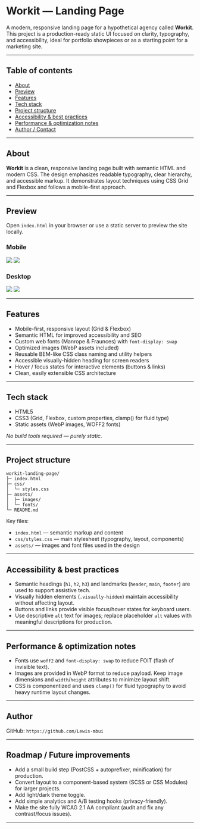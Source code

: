 # Workit — Landing Page

A modern, responsive landing page for a hypothetical agency called **Workit**.
This project is a production-ready static UI focused on clarity, typography, and accessibility, ideal for portfolio showpieces or as a starting point for a marketing site.

---

## Table of contents

- [About](#about)
- [Preview](#preview)
- [Features](#features)
- [Tech stack](#tech-stack)
- [Project structure](#project-structure)
- [Accessibility & best practices](#accessibility--best-practices)
- [Performance & optimization notes](#performance--optimization-notes)
- [Author / Contact](#author--contact)

---

## About

**Workit** is a clean, responsive landing page built with semantic HTML and modern CSS. The design emphasizes readable typography, clear hierarchy, and accessible markup. It demonstrates layout techniques using CSS Grid and Flexbox and follows a mobile-first approach.

---

## Preview

Open `index.html` in your browser or use a static server to preview the site locally.

### Mobile

![](/assets/images/screenshots/mobile-1.png)
![](assets/images/screenshots/mobile-2.png)

### Desktop

![](assets/images/screenshots/desktop-1.png)
![](assets/images/screenshots/desktop-2.png)

---

## Features

- Mobile-first, responsive layout (Grid & Flexbox)
- Semantic HTML for improved accessibility and SEO
- Custom web fonts (Manrope & Fraunces) with `font-display: swap`
- Optimized images (WebP assets included)
- Reusable BEM-like CSS class naming and utility helpers
- Accessible visually-hidden heading for screen readers
- Hover / focus states for interactive elements (buttons & links)
- Clean, easily extensible CSS architecture

---

## Tech stack

- HTML5
- CSS3 (Grid, Flexbox, custom properties, clamp() for fluid type)
- Static assets (WebP images, WOFF2 fonts)

_No build tools required — purely static._

---

## Project structure

```
workit-landing-page/
├─ index.html
├─ css/
│  └─ styles.css
├─ assets/
│  ├─ images/
│  └─ fonts/
└─ README.md
```

Key files:

- `index.html` — semantic markup and content
- `css/styles.css` — main stylesheet (typography, layout, components)
- `assets/` — images and font files used in the design

---

## Accessibility & best practices

- Semantic headings (`h1`, `h2`, `h3`) and landmarks (`header`, `main`, `footer`) are used to support assistive tech.
- Visually hidden elements (`.visually-hidden`) maintain accessibility without affecting layout.
- Buttons and links provide visible focus/hover states for keyboard users.
- Use descriptive `alt` text for images; replace placeholder `alt` values with meaningful descriptions for production.

---

## Performance & optimization notes

- Fonts use `woff2` and `font-display: swap` to reduce FOIT (flash of invisible text).
- Images are provided in WebP format to reduce payload. Keep image dimensions and `width`/`height` attributes to minimize layout shift.
- CSS is componentized and uses `clamp()` for fluid typography to avoid heavy runtime layout changes.

---

## Author

GitHub: `https://github.com/Lewis-mbui`

---

## Roadmap / Future improvements

- Add a small build step (PostCSS + autoprefixer, minification) for production.
- Convert layout to a component-based system (SCSS or CSS Modules) for larger projects.
- Add light/dark theme toggle.
- Add simple analytics and A/B testing hooks (privacy-friendly).
- Make the site fully WCAG 2.1 AA compliant (audit and fix any contrast/focus issues).

---
